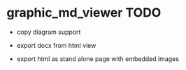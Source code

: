 # graphic_md_viewer TODO

* copy diagram support

* export docx from html view
* export html as stand alone page with embedded images

